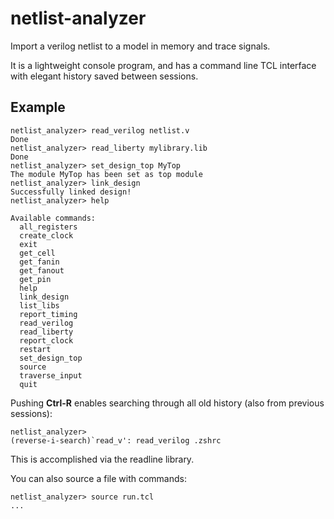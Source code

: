 netlist-analyzer
================


Import a verilog netlist to a model in memory and trace signals.

It is a lightweight console program, and has a command line TCL interface with elegant history saved between sessions.


Example
-------

```
netlist_analyzer> read_verilog netlist.v
Done
netlist_analyzer> read_liberty mylibrary.lib
Done
netlist_analyzer> set_design_top MyTop
The module MyTop has been set as top module
netlist_analyzer> link_design
Successfully linked design!
netlist_analyzer> help

Available commands:
  all_registers
  create_clock
  exit
  get_cell
  get_fanin
  get_fanout
  get_pin
  help
  link_design
  list_libs
  report_timing
  read_verilog
  read_liberty
  report_clock
  restart
  set_design_top
  source
  traverse_input
  quit
```

Pushing **Ctrl-R** enables searching through all old history (also from previous sessions):
```
netlist_analyzer>
(reverse-i-search)`read_v': read_verilog .zshrc

```
This is accomplished via the readline library.

You can also source a file with commands:
```
netlist_analyzer> source run.tcl
...
```
